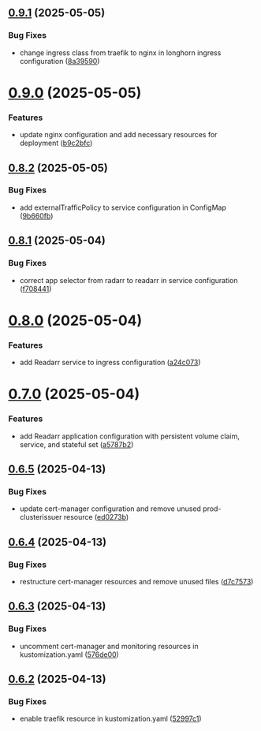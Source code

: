 ## [0.9.1](https://github.com/binary-braids/kubernetes-homelab/compare/v0.9.0...v0.9.1) (2025-05-05)


### Bug Fixes

* change ingress class from traefik to nginx in longhorn ingress configuration ([8a39590](https://github.com/binary-braids/kubernetes-homelab/commit/8a39590404791913169e7be1ebb43d5205224fbf))



# [0.9.0](https://github.com/binary-braids/kubernetes-homelab/compare/v0.8.2...v0.9.0) (2025-05-05)


### Features

* update nginx configuration and add necessary resources for deployment ([b9c2bfc](https://github.com/binary-braids/kubernetes-homelab/commit/b9c2bfc72d37bcd7f5fc047a28c94ecfa17903f4))



## [0.8.2](https://github.com/binary-braids/kubernetes-homelab/compare/v0.8.1...v0.8.2) (2025-05-05)


### Bug Fixes

* add externalTrafficPolicy to service configuration in ConfigMap ([9b660fb](https://github.com/binary-braids/kubernetes-homelab/commit/9b660fb345e5af525eef0ba9ab0b2d51355077cb))



## [0.8.1](https://github.com/binary-braids/kubernetes-homelab/compare/v0.8.0...v0.8.1) (2025-05-04)


### Bug Fixes

* correct app selector from radarr to readarr in service configuration ([f708441](https://github.com/binary-braids/kubernetes-homelab/commit/f7084411c20db43d3161eac5a11de61930aad061))



# [0.8.0](https://github.com/binary-braids/kubernetes-homelab/compare/v0.7.0...v0.8.0) (2025-05-04)


### Features

* add Readarr service to ingress configuration ([a24c073](https://github.com/binary-braids/kubernetes-homelab/commit/a24c073aaa2680dec966323b582d1fc231dbe6fd))



# [0.7.0](https://github.com/binary-braids/kubernetes-homelab/compare/v0.6.5...v0.7.0) (2025-05-04)


### Features

* add Readarr application configuration with persistent volume claim, service, and stateful set ([a5787b2](https://github.com/binary-braids/kubernetes-homelab/commit/a5787b211c009f947c34593ee05b27c57e4017a3))



## [0.6.5](https://github.com/binary-braids/kubernetes-homelab/compare/v0.6.4...v0.6.5) (2025-04-13)


### Bug Fixes

* update cert-manager configuration and remove unused prod-clusterissuer resource ([ed0273b](https://github.com/binary-braids/kubernetes-homelab/commit/ed0273b4669ee626bb76dd42577ca8d27f1c7b99))



## [0.6.4](https://github.com/binary-braids/kubernetes-homelab/compare/v0.6.3...v0.6.4) (2025-04-13)


### Bug Fixes

* restructure cert-manager resources and remove unused files ([d7c7573](https://github.com/binary-braids/kubernetes-homelab/commit/d7c7573cfdd012130f46c35ccf0d517675687c12))



## [0.6.3](https://github.com/binary-braids/kubernetes-homelab/compare/v0.6.2...v0.6.3) (2025-04-13)


### Bug Fixes

* uncomment cert-manager and monitoring resources in kustomization.yaml ([576de00](https://github.com/binary-braids/kubernetes-homelab/commit/576de0027c458e67a1550d22a0391664b6b19256))



## [0.6.2](https://github.com/binary-braids/kubernetes-homelab/compare/v0.6.1...v0.6.2) (2025-04-13)


### Bug Fixes

* enable traefik resource in kustomization.yaml ([52997c1](https://github.com/binary-braids/kubernetes-homelab/commit/52997c1dc0e640b41187bd0daeb381868d11e631))



